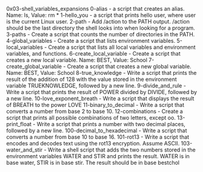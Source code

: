 0x03-shell_variables_expansions
0-alias -  a script that creates an alias. Name: ls, Value: rm *
1-hello_you - a script that prints hello user, where user is the current Linux user.
2-path - Add /action to the PATH output. /action should be the last directory the shell looks into when looking for a program.
3-paths - Create a script that counts the number of directories in the PATH.
4-global_variables - Create a script that lists environment variables.
5-local_variables - Create a script that lists all local variables and environment variables, and functions.
6-create_local_variable - Create a script that creates a new local variable. Name: BEST, Value: School
7-create_global_variable - Create a script that creates a new global variable. Name: BEST, Value: School
8-true_knowledge - Write a script that prints the result of the addition of 128 with the value stored in the environment variable TRUEKNOWLEDGE, followed by a new line.
9-divide_and_rule - Write a script that prints the result of POWER divided by DIVIDE, followed by a new line.
10-love_exponent_breath - Write a script that displays the result of BREATH to the power LOVE
11-binary_to_decimal - Write a script that converts a number from base 2 to base 10.
12-combinations - Create a script that prints all possible combinations of two letters, except oo.
13-print_float - Write a script that prints a number with two decimal places, followed by a new line.
100-decimal_to_hexadecimal - Write a script that converts a number from base 10 to base 16.
101-rot13 - Write a script that encodes and decodes text using the rot13 encryption. Assume ASCII.
103-water_and_stir - Write a shell script that adds the two numbers stored in the environment variables WATER and STIR and prints the result. WATER is in base water, STIR is in base stir. The result should be in base bestchol
